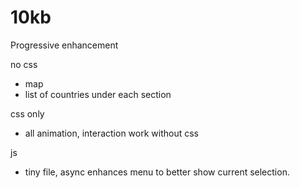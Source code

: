 # 10kb

Progressive enhancement 

no css
 - map 
 - list of countries under each section
 
css only
 - all animation, interaction work without css
 
 js
 - tiny file, async enhances menu to better show current selection. 

